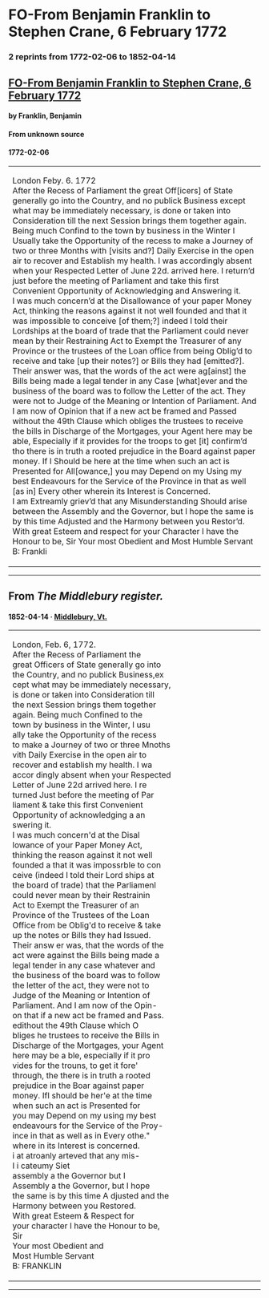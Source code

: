 
# FO-From Benjamin Franklin to Stephen Crane, 6 February 1772

### 2 reprints from 1772-02-06 to 1852-04-14

## [FO-From Benjamin Franklin to Stephen Crane, 6 February 1772](https://founders.archives.gov/documents/Franklin/01-19-02-0043)

#### by Franklin, Benjamin

#### From unknown source

#### 1772-02-06

<table style="width: 100%;"><tr><td style="width: 50%">

  
London Feby. 6. 1772  
After the Recess of Parliament the great Off[icers] of State generally go into the Country, and no publick Business except what may be immediately necessary, is done or taken into Consideration till the next Session brings them together again. Being much Confind to the town by business in the Winter I Usually take the Opportunity of the recess to make a Journey of two or three Months with [visits and?] Daily Exercise in the open air to recover and Establish my health. I was accordingly absent when your Respected Letter of June 22d. arrived here. I return’d just before the meeting of Parliament and take this first Convenient Opportunity of Acknowledging and Answering it.  
I was much concern’d at the Disallowance of your paper Money Act, thinking the reasons against it not well founded and that it was impossible to conceive [of them;?] indeed I told their Lordships at the board of trade that the Parliament could never mean by their Restraining Act to Exempt the Treasurer of any Province or the trustees of the Loan office from being Oblig’d to receive and take [up their notes?] or Bills they had [emitted?].  
Their answer was, that the words of the act were ag[ainst] the Bills being made a legal tender in any Case [what]ever and the business of the board was to follow the Letter of the act. They were not to Judge of the Meaning or Intention of Parliament. And I am now of Opinion that if a new act be framed and Passed without the 49th Clause which obliges the trustees to receive the bills in Discharge of the Mortgages, your Agent here may be able, Especially if it provides for the troops to get [it] confirm’d tho there is in truth a rooted prejudice in the Board against paper money. If I Should be here at the time when such an act is Presented for All[owance,] you may Depend on my Using my best Endeavours for the Service of the Province in that as well [as in] Every other wherein its Interest is Concerned.  
I am Extreamly griev’d that any Misunderstanding Should arise between the Assembly and the Governor, but I hope the same is by this time Adjusted and the Harmony between you Restor’d. With great Esteem and respect for your Character I have the Honour to be, Sir Your most Obedient and Most Humble Servant  
B: Frankli
</td></tr></table>

---

## From _The Middlebury register._

#### 1852-04-14 &middot; [Middlebury, Vt.](http://dbpedia.org/resource/Middlebury%2C_Vermont)

<table style="width: 100%;"><tr><td style="width: 50%">

  
London, Feb. 6, 1772.  
After the Recess of Parliament the  
great Officers of State generally go into  
the Country, and no publick Business,ex­  
cept what may be immediately necessary,  
is done or taken into Consideration till  
the next Session brings them together  
again. Being much Confined to the  
town by business in the Winter, I usu­  
ally take the Opportunity of the recess  
to make a Journey of two or three Mnoths  
vith Daily Exercise in the open air to  
recover and establish my health. I wa  
accor dingly absent when your Respected  
Letter of June 22d arrived here. I re  
turned Just before the meeting of Par­  
liament &amp; take this first Convenient  
Opportunity of acknowledging a an­  
swering it.  
I was much concern&#x27;d at the Disal­  
lowance of your Paper Money Act,  
thinking the reason against it not well  
founded a that it was impossrble to con­  
ceive (indeed I told their Lord ships at  
the board of trade) that the Parliamenl  
could never mean by their Restrainin  
Act to Exempt the Treasurer of an  
Province of the Trustees of the Loan  
Office from be Oblig&#x27;d to receive &amp; take  
up the notes or Bills they had Issued.  
Their answ er was, that the words of the  
act were against the Bills being made a  
legal tender in any case whatever and  
the business of the board was to follow  
the letter of the act, they were not to  
Judge of the Meaning or Intention of  
Parliament. And I am now of the Opin-  
on that if a new act be framed and Pass.  
edithout the 49th Clause which O­  
bliges he trustees to receive the Bills in  
Discharge of the Mortgages, your Agent  
here may be a ble, especially if it pro  
vides for the trouns, to get it fore&#x27;  
through, the there is in truth a rooted  
prejudice in the Boar against paper  
money. IfI should be her&#x27;e at the time  
when such an act is Presented for  
you may Depend on my using my best  
endeavours for the Service of the Proy-  
ince in that as well as in Every othe.&quot;  
where in its Interest is concerned.  
i at atroanly arteved that any mis-  
I i cateumy Siet    
assembly a the Governor but I  
Assembly a the Governor, but I hope  
 the same is by this time A djusted and the  
Harmony between you Restored.  
With great Esteem &amp; Respect for  
your character I have the Honour to be,  
Sir  
Your most Obedient and  
Most Humble Servant  
B: FRANKLIN
</td></tr></table>

---

